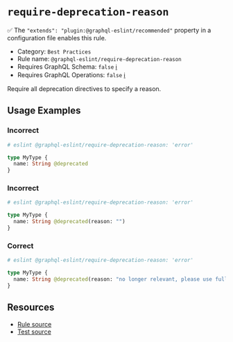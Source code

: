 # `require-deprecation-reason`

✅ The `"extends": "plugin:@graphql-eslint/recommended"` property in a configuration file enables this rule.

- Category: `Best Practices`
- Rule name: `@graphql-eslint/require-deprecation-reason`
- Requires GraphQL Schema: `false` [ℹ️](../../README.md#extended-linting-rules-with-graphql-schema)
- Requires GraphQL Operations: `false` [ℹ️](../../README.md#extended-linting-rules-with-siblings-operations)

Require all deprecation directives to specify a reason.

## Usage Examples

### Incorrect

```graphql
# eslint @graphql-eslint/require-deprecation-reason: 'error'

type MyType {
  name: String @deprecated
}
```

### Incorrect

```graphql
# eslint @graphql-eslint/require-deprecation-reason: 'error'

type MyType {
  name: String @deprecated(reason: "")
}
```

### Correct

```graphql
# eslint @graphql-eslint/require-deprecation-reason: 'error'

type MyType {
  name: String @deprecated(reason: "no longer relevant, please use fullName field")
}
```

## Resources

- [Rule source](../../packages/plugin/src/rules/require-deprecation-reason.ts)
- [Test source](../../packages/plugin/tests/require-deprecation-reason.spec.ts)
